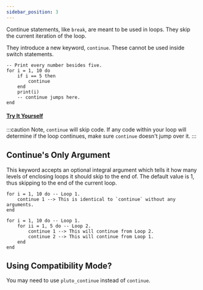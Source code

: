 ```yaml
---
sidebar_position: 3
---
```

Continue statements, like `break`, are meant to be used in loops. They skip the current iteration of the loop.

They introduce a new keyword, `continue`. These cannot be used inside switch statements.
```pluto showLineNumbers title="Example Code"
-- Print every number besides five.
for i = 1, 10 do
    if i == 5 then
        continue
    end
    print(i)
    -- continue jumps here.
end
```
#### [Try It Yourself](https://pluto-lang.org/web/#code=--%20Print%20every%20number%20besides%20five.%0D%0Afor%20i%20%3D%201%2C%2010%20do%0D%0A%20%20%20%20if%20i%20%3D%3D%205%20then%0D%0A%20%20%20%20%20%20%20%20continue%0D%0A%20%20%20%20end%0D%0A%20%20%20%20print(i)%0D%0A%20%20%20%20--%20continue%20jumps%20here.%0D%0Aend)

:::caution
Note, `continue` will skip code. If any code within your loop will determine if the loop continues, make sure `continue` doesn't jump over it.
:::

## Continue's Only Argument
This keyword accepts an optional integral argument which tells it how many levels of enclosing loops it should skip to the end of. The default value is 1, thus skipping to the end of the current loop.
```pluto showLineNumbers title="Example 1"
for i = 1, 10 do -- Loop 1.
    continue 1 --> This is identical to `continue` without any arguments.
end
```
```pluto showLineNumbers title="Example 2"
for i = 1, 10 do -- Loop 1.
    for ii = 1, 5 do -- Loop 2.
        continue 1 --> This will continue from Loop 2.
        continue 2 --> This will continue from Loop 1.
    end
end
```

## Using Compatibility Mode?
You may need to use `pluto_continue` instead of `continue`.
